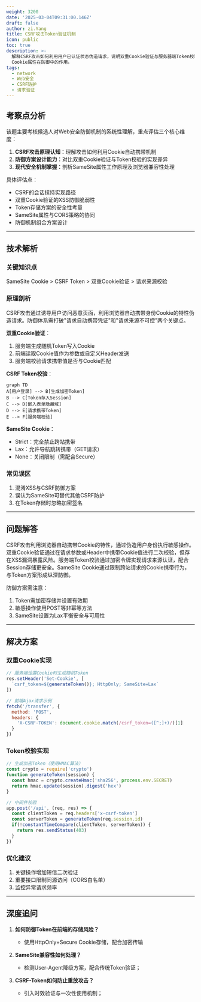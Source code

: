 ```yaml
---
weight: 3200
date: '2025-03-04T09:31:00.146Z'
draft: false
author: zi.Yang
title: CSRF攻击Token验证机制
icon: public
toc: true
description: >-
  解释CSRF攻击如何利用用户已认证状态伪造请求，说明双重Cookie验证与服务器端Token校验的实现原理，以及SameSite
  Cookie属性在防御中的作用。
tags:
  - network
  - Web安全
  - CSRF防护
  - 请求验证
---
```


## 考察点分析

该题主要考核候选人对Web安全防御机制的系统性理解，重点评估三个核心维度：
1. **CSRF攻击原理认知**：理解攻击如何利用Cookie自动携带机制
2. **防御方案设计能力**：对比双重Cookie验证与Token校验的实现差异
3. **现代安全机制掌握**：剖析SameSite属性工作原理及浏览器兼容性处理

具体评估点：
- CSRF的会话挟持实现路径
- 双重Cookie验证的XSS防御脆弱性
- Token存储方案的安全性考量
- SameSite属性与CORS策略的协同
- 防御机制组合方案设计

---

## 技术解析

### 关键知识点
SameSite Cookie > CSRF Token > 双重Cookie验证 > 请求来源校验

### 原理剖析
CSRF攻击通过诱导用户访问恶意页面，利用浏览器自动携带身份Cookie的特性伪造请求。防御体系需打破"请求自动携带凭证"和"请求来源不可控"两个关键点。

**双重Cookie验证**：
1. 服务端生成随机Token写入Cookie
2. 前端读取Cookie值作为参数或自定义Header发送
3. 服务端校验请求携带值是否与Cookie匹配

**CSRF Token校验**：
```mermaid
graph TD
A[用户登录] --> B[生成加密Token]
B --> C[Token存入Session]
C --> D[嵌入表单隐藏域]
D --> E[请求携带Token]
E --> F[服务端校验]
```

**SameSite Cookie**：
- Strict：完全禁止跨站携带
- Lax：允许导航跳转携带（GET请求）
- None：关闭限制（需配合Secure）

### 常见误区
1. 混淆XSS与CSRF防御方案
2. 误认为SameSite可替代其他CSRF防护
3. 在Token存储时忽略加密签名

---

## 问题解答

CSRF攻击利用浏览器自动携带Cookie的特性，通过伪造用户身份执行敏感操作。双重Cookie验证通过在请求参数或Header中携带Cookie值进行二次校验，但存在XSS漏洞暴露风险。服务端Token校验通过加密令牌实现请求来源认证，配合Session存储更安全。SameSite Cookie通过限制跨站请求的Cookie携带行为，与Token方案形成纵深防御。

防御方案需注意：
1. Token需加密存储并设置有效期
2. 敏感操作使用POST等非幂等方法
3. SameSite设置为Lax平衡安全与可用性

---

## 解决方案

### 双重Cookie实现
```javascript
// 服务端设置Cookie时生成随机Token
res.setHeader('Set-Cookie', [
  `csrf_token=${generateToken()}; HttpOnly; SameSite=Lax`
])

// 前端Ajax请求示例
fetch('/transfer', {
  method: 'POST',
  headers: {
    'X-CSRF-TOKEN': document.cookie.match(/csrf_token=([^;]+)/)[1] 
  }
})
```

### Token校验实现
```javascript
// 生成加密Token（使用HMAC算法）
const crypto = require('crypto')
function generateToken(session) {
  const hmac = crypto.createHmac('sha256', process.env.SECRET)
  return hmac.update(session).digest('hex')
}

// 中间件校验
app.post('/api', (req, res) => {
  const clientToken = req.headers['x-csrf-token']
  const serverToken = generateToken(req.session.id)
  if(!constantTimeCompare(clientToken, serverToken)) {
    return res.sendStatus(403)
  }
})
```

### 优化建议
1. 关键操作增加短信二次验证
2. 重要接口限制同源访问（CORS白名单）
3. 监控异常请求频率

---

## 深度追问

1. **如何防御Token在前端的存储风险？**
   - 使用HttpOnly+Secure Cookie存储，配合加密传输

2. **SameSite兼容性如何处理？**
   - 检测User-Agent降级方案，配合传统Token验证；

3. **CSRF-Token如何防止重放攻击？**
   - 引入时效验证与一次性使用机制；